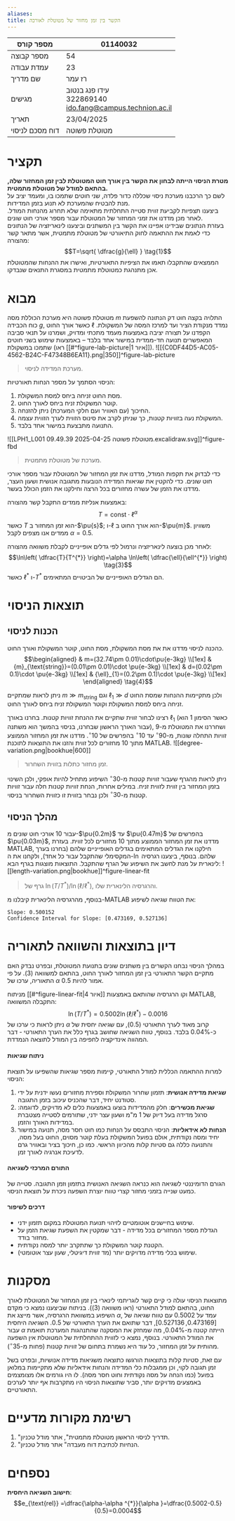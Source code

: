 ```yaml
---
aliases: 
title: הקשר בין זמן מחזור של מטוטלת לאורכה
---
```


| מספר קורס       | 01140032                                                      |
| --------------- | ------------------------------------------------------------- |
| מספר קבוצה      | 54                                                            |
| עמדת עבודה      | 23                                                            |
| שם מדריך        | רז עמר                                                        |
| מגישים          | עידו פנג בנטוב<br>322869140<br>ido.fang@campus.technion.ac.il |
| תאריך           | 23/04/2025                                                    |
| דוח מסכם לניסוי | מטוטלת פשוטה                                                  |

# תקציר
**מטרת הניסוי הייתה לבחון את הקשר בין אורך חוט המטוטלת לבין זמן המחזור שלה, בהתאם למודל של מטוטלת מתמטית.**  
לשם כך הרכבנו מערכת ניסוי שכללה כדור פלדה, שני חוטים שתמכו בו, ומעמד יציב על מנת להבטיח שהמערכת לא תנוע בזמן המדידות.  
ביצענו תצפיות לקביעת זווית סטייה התחלתית מתאימה שלא תחרוג מהנחות המודל. לאחר מכן מדדנו את זמני המחזור של המטוטלת עבור מספר אורכי חוט שונים.  
בעזרת הנתונים שבידינו אפיינו את הקשר בין המשתנים וביצענו לינאריזציה של הנתונים כדי לאמת את ההתאמה לחוק התיאורטי של מטוטלת מתמטית, אשר מתאר קשר מהצורה:  
$$T=\sqrt{ \dfrac{g}{\ell} } \tag{1}$$
הממצאים שהתקבלו תאמו את הציפיות התאורטיות, ואישרו את ההנחות שהמטוטלת אכן מתנהגת כמטוטלת מתמטית במסגרת התנאים שנבדקו.


# מבוא
מטוטלת פשוטה היא מערכת הכוללת מסה $m$ התלויה בקצה חוט דק הנתונה להשפעת כוח הכבידה $g$, כאשר אורך החוט $\ell$ נמדד מנקודת הציר ועד למרכז המסה של המשקולת. הקפדנו על תצורה יציבה באמצעות מעמד מתכתי ומדויק, ושמרנו על תנאי סביבה המאפשרים תנועה חד-ממדית במישור אחד בלבד – באמצעות שימוש בשני חוטים שתמכו במשקולת (ראו [[#^figure-lab-picture|איור 1]]).
![[{C0DF44D5-AC05-4562-B24C-F47348B6EA11}.png|350]]^figure-lab-picture
>מערכת המדידה לניסוי.

הניסוי הסתמך על מספר הנחות תאורטיות:
1. מסת החוט זניחה ביחס למסת המשקולת.
2. קוטר המשקולת זניח ביחס לאורך החוט.
3. החיכוך (עם האוויר ועם חלקי המערכת) ניתן להזנחה.
4. המשקולת נעה בזוויות קטנות, כך שניתן לקרב את סינוס הזווית לערך הזווית עצמה.
5. התנועה מתבצעת במישור אחד בלבד.

![[LPH1_L001 מטוטלת פשוטה 2025-04-25 09.49.39.excalidraw.svg]]^figure-fbd
>מערכת של מטוטלת מתמטית.

כדי לבדוק את תקפות המודל, מדדנו את זמן המחזור של המטוטלת עבור מספר אורכי חוט שונים. כדי להקטין את שגיאות המדידה הנובעות מתגובה אנושית ושעון העצר, מדדנו את הזמן של עשרה מחזורים בכל הרצה וחילקנו את הזמן הכולל בעשר.

באמצעות אנליזת ממדים התקבל קשר מהצורה:  
$$T=\text{const} \cdot\ell^{\alpha } \tag{2}$$
כאשר $T$ הוא זמן המחזור ב-$\pu{s}$; ו-$\ell$ הוא אורך החוט ב-$\pu{m}$. משוויון ממדים אנו מצפים לקבל $\alpha=0.5$.

לאחר מכן בוצעה לינאריזציה ונרמול לפי גדלים אופייניים לקבלת משוואה מהצורה: 
$$\ln\left( \dfrac{T}{T^{*}} \right)=\alpha \ln\left( \dfrac{\ell}{\ell^{*}} \right) \tag{3}$$
כאשר $\ell^{*}$ ו-$T^{*}$ הם הגדלים האופייניים של הביטויים המתאימים.
# תוצאות הניסוי
## הכנות לניסוי
כהכנה לניסוי מדדנו את את מסת המשקולת, מסת החוט, קוטר המשקולת ואורך החוט.
$$\begin{aligned}
 & m=(32.74\pm 0.01)\cdot\pu{e-3kg} \\[1ex]
 & {m}_{\text{string}}=(0.01\pm 0.01)\cdot \pu{e-3kg} \\[1ex]
 & d=(0.02\pm 0.1)\cdot \pu{e-3kg} \\[1ex]
 & {\ell}_{1}=(0.2\pm 0.1)\cdot \pu{e-3kg} \\[1ex]
\end{aligned} \tag{4}$$

ניתן לראות שמתקיים $m\gg {m}_{\text{string}}$ וגם ${\ell}_{1}\gg d$ ולכן מתקיימות ההנחות שמסת החוט זניחה ביחס למסת המשקולת וקוטר המשקולת זניח ביחס לאורך החוט.

רצינו לבחור זווית שתקיים את ההנחת זוויות קטנות. בחרנו באורך ${\ell}_{1}$ (כאשר הסימון $1$ הוא עבור האורך הראשון שבחרנו, בניסוי בהמשך הוא משתנה), ושחררנו את המטוטלת מ-$9$ זוויות התחלה שונות, מ-$90^{\circ}$ עד $10^{\circ}$ בהפרשים של $10^{\circ}$. מדדנו את זמן המחזור הממוצע מתוך $10$ מחזורים לכל זווית והזנו את התוצאות לתוכנת MATLAB.
![[degree-variation.png|bookhue|600]]
>זמן מחזור כתלות בזווית השחרור.

ניתן לראות מהגרף שעבור זוויות קטנות מ-$30^{\circ}$ השיפוע מתחיל להיות אופקי, ולכן השינוי בזמן המחזור בין זווית לזווית זניח. במילים אחרות, הנחת זוויות קטנות חלה עבור זוויות קטנות מ-$30^{\circ}$ ולכן נבחר בזווית זו כזווית השחרור בניסוי.

## מהלך הניסוי
עבור $10$ אורכי חוט שונים מ-$\pu{0.2m}$ עד $\pu{0.47m}$ בהפרשים של $\pu{0.03m}$, מדדנו את זמן המחזור הממוצע מתוך $10$ מחזורים לכל זווית. בעזרת MATLAB, חילקנו את הגדלים המתאימים בגדלים האופייניים שלהם (בחרנו בערך המקסימלי שהתקבל עבור כל אחד), ולקחנו את ה-$\ln$ שלהם. בנוסף, ביצענו רגרסיה לינארית על מנת לחשב את השיפוע של הגרף שהתקבל. התוצאות מוצגות בגרף הבא:
![[length-variation.png|bookhue]]^figure-linear-fit
>גרף של $\ln(T/T^{*})/\ln(\ell /\ell^{*})$, והרגרסיה הלינארית שלו.

בנוסף, מהרגרסיה הלינארית קיבלנו מ-MATLAB את הטווח שגיאה לשיפוע:
```
Slope: 0.500152
Confidence Interval for Slope: [0.473169, 0.527136]
```
# דיון בתוצאות והשוואה לתאוריה
במהלך הניסוי נבחנו הקשרים בין משתנים שונים בתנועת המטוטלת, ובפרט נבדק האם מתקיים הקשר התאורטי בין זמן המחזור לאורך החוט, בהתאם למשוואה $\text{(3)}$. על פי התאוריה, ערכו של $\alpha$ אמור להיות $0.5$.

מניתוח [[#^figure-linear-fit|איור 4]] וקו הרגרסיה שהותאם באמצעות MATLAB, התקבלה המשוואה:
$$\ln(T/T^{*})=0.5002\ln(\ell /\ell^{*})-0.0016$$
ניתן לראות כי ערכו של $\alpha$ קרוב מאוד לערך התאורטי ($0.5$), עם שגיאה יחסית של כ-$0.04\%$ בלבד. בנוסף, טווח השגיאה שחושב בגרף כלל את הערך התאורטי - דבר המהווה אינדיקציה לחפיפה בין המודל לתוצאה הנמדדת.

#### ניתוח שגיאות
למרות ההתאמה הכללית למודל התאורטי, קיימות מספר שגיאות שהשפיעו על תוצאת הניסוי:

1. **שגיאת מדידה אנושית**: תזמון שחרור המשקולת וספירת מחזורים נעשו ידנית על ידי סטודנט יחיד, דבר שהכניס עיכוב בזמן התגובה. 
2. **שגיאת מכשירים**: חלק מהמדידות בוצעו באמצעות כלים לא מדויקים, לדוגמה: סרגל מדידה בעל דיוק של $1$ מ"מ ושעון עצר ידני, שתורמים לסטייה מצטברת במדידות האורך והזמן.
3. **הנחות לא אידאליות**: הניסוי התבסס על הנחות כמו חוט חסר מסה, תנועה במישור יחיד ומסה נקודתית, אולם בפועל המשקולת בעלת קוטר מסוים, החוט בעל מסה, והתנועה כללה גם סטיות קלות מהכיוון הראשי. כמו כן, חיכוך בציר ובאוויר גרם לדעיכת אנרגיה לאורך זמן.

#### התורם המרכזי לשגיאה

הגורם הדומיננטי לשגיאה הוא כנראה השגיאה האנושית בתזמון וזמן התגובה. סטייה של כמעט שנייה בזמני מחזור קצרי טווח יוצרת השפעה ניכרת על תוצאת הניסוי.

#### דרכים לשיפור
- שימוש בחיישנים אוטומטיים לזיהוי תנועת המטוטלת במקום תזמון ידני.
- הגדלת מספר המחזורים בכל מדידה - דבר שמקטין את השפעת שגיאת הזמן על מחזור בודד.
- הקטנת קוטר המשקולת כך שתתקרב יותר למסה נקודתית.
- שימוש בכלי מדידה מדויקים יותר (מד זווית דיגיטלי, שעון עצר אוטומטי).

# מסקנות
מתוצאות הניסוי עולה כי קיים קשר לוגריתמי לינארי בין זמן המחזור של המטוטלת לאורך החוט, בהתאם למודל התאורטי (ראו משוואה $\text{(3)}$​). בניתוח שביצענו נמצא כי מקדם השיפוע במשוואת הרגרסיה, אשר מייצג את $\alpha$, עמד על $0.5002$ עם טווח שגיאה של $[0.473169, 0.527136]$, דבר שתואם את הערך התאורטי של $0.5$. השגיאה היחסית עבור $\alpha$ הייתה קטנה מ-$0.04\%$, מה שמחזק את המסקנה שהתנהגות המערכת תואמת את המודל התאורטי.
בנוסף, נמצא כי לזווית ההתחלתית של המטוטלת אין השפעה מהותית על זמן המחזור, כל עוד היא נשמרת בתחום של זוויות קטנות (פחות מ-$35^{\circ}$). 

עם זאת, סטיות קלות בתוצאות הורגשו כתוצאה משגיאות מדידה אנושיות, ובפרט בשל זמן תגובה לקוי, וכן ממגבלות כלי המדידה והנחות אידאליות שלא מתקיימות במלואן בפועל (כמו הנחה על מסה נקודתית וחוט חסר מסה). לו היו גורמים אלו מצומצמים באמצעים מדויקים יותר, סביר שתוצאות הניסוי היו מתקרבות אף יותר לערכים התאורטיים.
# רשימת מקורות מדעיים
1. "תדריך לניסוי הראשון מטוטלת מתמטית", אתר מודל טכניון.
2. "הנחיות לכתיבת דוח מעבדה" אתר מודל טכניון.
# נספחים
**חישוב השגיאה היחסית**:
$$e_{\text{rel}} =\dfrac{\alpha-\alpha ^{*}}{\alpha }=\dfrac{0.5002-0.5}{0.5}=0.0004$$
